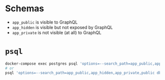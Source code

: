 # Schemas

- `app_public` is visible to GraphQL
- `app_hidden` is visible but not exposed by GraphQL
- `app_private` is not visible (at all) to GraphQL


# `psql`
```sh
docker-compose exec postgres psql 'options=--search_path=app_public,app_hidden,app_private,public user=postgres'
# or
psql 'options=--search_path=app_public,app_hidden,app_private,public dbname=asyncy'
```
